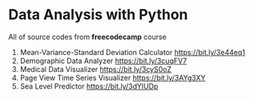 # Data Analysis with Python
All of source codes from **freecodecamp** course
1. Mean-Variance-Standard Deviation Calculator
https://bit.ly/3e44eq1
2. Demographic Data Analyzer
https://bit.ly/3cuqFV7
3. Medical Data Visualizer
https://bit.ly/3cyS0oZ
4. Page View Time Series Visualizer
https://bit.ly/3AYg3XY
5. Sea Level Predictor
https://bit.ly/3dYlUDp
